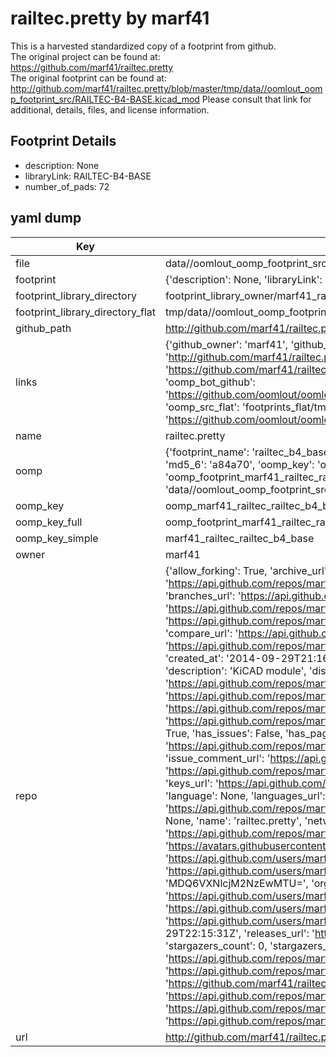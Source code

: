 # railtec.pretty by marf41  
This is a harvested standardized copy of a footprint from github.  
The original project can be found at:  
https://github.com/marf41/railtec.pretty  
The original footprint can be found at:
http://github.com/marf41/railtec.pretty/blob/master/tmp/data//oomlout_oomp_footprint_src/RAILTEC-B4-BASE.kicad_mod
Please consult that link for additional, details, files, and license information.  
## Footprint Details
* description: None  
* libraryLink: RAILTEC-B4-BASE  
* number_of_pads: 72  
## yaml dump  
| Key | Value |  
| --- | --- |  
| file | data//oomlout_oomp_footprint_src/railtec.pretty/RAILTEC-B4-BASE.kicad_mod |  
| footprint | {'description': None, 'libraryLink': 'RAILTEC-B4-BASE', 'number_of_pads': 72} |  
| footprint_library_directory | footprint_library_owner/marf41_railtec.pretty |  
| footprint_library_directory_flat | tmp/data//oomlout_oomp_footprint_src/footprints_flat/marf41_railtec_railtec_b4_base/working |  
| github_path | http://github.com/marf41/railtec.pretty/blob/master/tmp/data//oomlout_oomp_footprint_src/RAILTEC-B4-BASE.kicad_mod |  
| links | {'github_owner': 'marf41', 'github_repo_name': 'railtec.pretty', 'github_src': 'http://github.com/marf41/railtec.pretty/blob/master/tmp/data//oomlout_oomp_footprint_src/RAILTEC-B4-BASE.kicad_mod', 'github_src_repo': 'https://github.com/marf41/railtec.pretty', 'oomp_bot': 'tmp/data//oomlout_oomp_footprint_src/footprints/marf41_railtec_railtec_b4_base/working', 'oomp_bot_github': 'https://github.com/oomlout/oomlout_oomp_footprint_bot/tree/main/tmp/data//oomlout_oomp_footprint_src/footprints/marf41_railtec_railtec_b4_base/working', 'oomp_src_flat': 'footprints_flat/tmp/data//oomlout_oomp_footprint_src/footprints_flat/marf41_railtec_railtec_b4_base/working', 'oomp_src_flat_github': 'https://github.com/oomlout/oomlout_oomp_footprint_src/tree/main/tmp/data//oomlout_oomp_footprint_src/footprints_flat/marf41_railtec_railtec_b4_base/working'} |  
| name | railtec.pretty |  
| oomp | {'footprint_name': 'railtec_b4_base', 'library_name': 'railtec', 'md5': 'a84a70775bed86bb91de8cfb2ee37519', 'md5_10': 'a84a70775b', 'md5_5': 'a84a7', 'md5_6': 'a84a70', 'oomp_key': 'oomp_marf41_railtec_railtec_b4_base', 'oomp_key_extra': 'oomp_footprint_marf41_railtec_railtec_b4_base', 'oomp_key_full': 'oomp_footprint_marf41_railtec_railtec_b4_base_a84a70', 'oomp_key_simple': 'marf41_railtec_railtec_b4_base', 'original_filename': 'data//oomlout_oomp_footprint_src/railtec.pretty/RAILTEC-B4-BASE.kicad_mod', 'owner_name': 'marf41'} |  
| oomp_key | oomp_marf41_railtec_railtec_b4_base |  
| oomp_key_full | oomp_footprint_marf41_railtec_railtec_b4_base |  
| oomp_key_simple | marf41_railtec_railtec_b4_base |  
| owner | marf41 |  
| repo | {'allow_forking': True, 'archive_url': 'https://api.github.com/repos/marf41/railtec.pretty/{archive_format}{/ref}', 'archived': False, 'assignees_url': 'https://api.github.com/repos/marf41/railtec.pretty/assignees{/user}', 'blobs_url': 'https://api.github.com/repos/marf41/railtec.pretty/git/blobs{/sha}', 'branches_url': 'https://api.github.com/repos/marf41/railtec.pretty/branches{/branch}', 'clone_url': 'https://github.com/marf41/railtec.pretty.git', 'collaborators_url': 'https://api.github.com/repos/marf41/railtec.pretty/collaborators{/collaborator}', 'comments_url': 'https://api.github.com/repos/marf41/railtec.pretty/comments{/number}', 'commits_url': 'https://api.github.com/repos/marf41/railtec.pretty/commits{/sha}', 'compare_url': 'https://api.github.com/repos/marf41/railtec.pretty/compare/{base}...{head}', 'contents_url': 'https://api.github.com/repos/marf41/railtec.pretty/contents/{+path}', 'contributors_url': 'https://api.github.com/repos/marf41/railtec.pretty/contributors', 'created_at': '2014-09-29T21:16:20Z', 'default_branch': 'master', 'deployments_url': 'https://api.github.com/repos/marf41/railtec.pretty/deployments', 'description': 'KiCAD module', 'disabled': False, 'downloads_url': 'https://api.github.com/repos/marf41/railtec.pretty/downloads', 'events_url': 'https://api.github.com/repos/marf41/railtec.pretty/events', 'fork': False, 'forks': 0, 'forks_count': 0, 'forks_url': 'https://api.github.com/repos/marf41/railtec.pretty/forks', 'full_name': 'marf41/railtec.pretty', 'git_commits_url': 'https://api.github.com/repos/marf41/railtec.pretty/git/commits{/sha}', 'git_refs_url': 'https://api.github.com/repos/marf41/railtec.pretty/git/refs{/sha}', 'git_tags_url': 'https://api.github.com/repos/marf41/railtec.pretty/git/tags{/sha}', 'git_url': 'git://github.com/marf41/railtec.pretty.git', 'has_discussions': False, 'has_downloads': True, 'has_issues': False, 'has_pages': False, 'has_projects': True, 'has_wiki': False, 'homepage': '', 'hooks_url': 'https://api.github.com/repos/marf41/railtec.pretty/hooks', 'html_url': 'https://github.com/marf41/railtec.pretty', 'id': 24613406, 'is_template': False, 'issue_comment_url': 'https://api.github.com/repos/marf41/railtec.pretty/issues/comments{/number}', 'issue_events_url': 'https://api.github.com/repos/marf41/railtec.pretty/issues/events{/number}', 'issues_url': 'https://api.github.com/repos/marf41/railtec.pretty/issues{/number}', 'keys_url': 'https://api.github.com/repos/marf41/railtec.pretty/keys{/key_id}', 'labels_url': 'https://api.github.com/repos/marf41/railtec.pretty/labels{/name}', 'language': None, 'languages_url': 'https://api.github.com/repos/marf41/railtec.pretty/languages', 'license': None, 'merges_url': 'https://api.github.com/repos/marf41/railtec.pretty/merges', 'milestones_url': 'https://api.github.com/repos/marf41/railtec.pretty/milestones{/number}', 'mirror_url': None, 'name': 'railtec.pretty', 'network_count': 0, 'node_id': 'MDEwOlJlcG9zaXRvcnkyNDYxMzQwNg==', 'notifications_url': 'https://api.github.com/repos/marf41/railtec.pretty/notifications{?since,all,participating}', 'open_issues': 0, 'open_issues_count': 0, 'owner': {'avatar_url': 'https://avatars.githubusercontent.com/u/3671015?v=4', 'events_url': 'https://api.github.com/users/marf41/events{/privacy}', 'followers_url': 'https://api.github.com/users/marf41/followers', 'following_url': 'https://api.github.com/users/marf41/following{/other_user}', 'gists_url': 'https://api.github.com/users/marf41/gists{/gist_id}', 'gravatar_id': '', 'html_url': 'https://github.com/marf41', 'id': 3671015, 'login': 'marf41', 'node_id': 'MDQ6VXNlcjM2NzEwMTU=', 'organizations_url': 'https://api.github.com/users/marf41/orgs', 'received_events_url': 'https://api.github.com/users/marf41/received_events', 'repos_url': 'https://api.github.com/users/marf41/repos', 'site_admin': False, 'starred_url': 'https://api.github.com/users/marf41/starred{/owner}{/repo}', 'subscriptions_url': 'https://api.github.com/users/marf41/subscriptions', 'type': 'User', 'url': 'https://api.github.com/users/marf41'}, 'private': False, 'pulls_url': 'https://api.github.com/repos/marf41/railtec.pretty/pulls{/number}', 'pushed_at': '2014-09-29T22:15:31Z', 'releases_url': 'https://api.github.com/repos/marf41/railtec.pretty/releases{/id}', 'size': 124, 'ssh_url': 'git@github.com:marf41/railtec.pretty.git', 'stargazers_count': 0, 'stargazers_url': 'https://api.github.com/repos/marf41/railtec.pretty/stargazers', 'statuses_url': 'https://api.github.com/repos/marf41/railtec.pretty/statuses/{sha}', 'subscribers_count': 1, 'subscribers_url': 'https://api.github.com/repos/marf41/railtec.pretty/subscribers', 'subscription_url': 'https://api.github.com/repos/marf41/railtec.pretty/subscription', 'svn_url': 'https://github.com/marf41/railtec.pretty', 'tags_url': 'https://api.github.com/repos/marf41/railtec.pretty/tags', 'teams_url': 'https://api.github.com/repos/marf41/railtec.pretty/teams', 'temp_clone_token': None, 'topics': ['kicad'], 'trees_url': 'https://api.github.com/repos/marf41/railtec.pretty/git/trees{/sha}', 'updated_at': '2020-04-03T21:27:51Z', 'url': 'https://api.github.com/repos/marf41/railtec.pretty', 'visibility': 'public', 'watchers': 0, 'watchers_count': 0, 'web_commit_signoff_required': False} |  
| url | http://github.com/marf41/railtec.pretty |  

